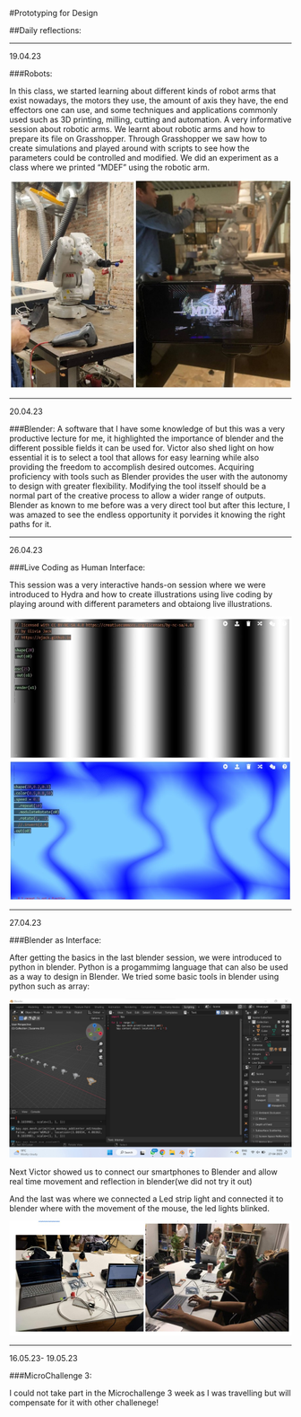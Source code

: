#Prototyping for Design

##Daily reflections:

---

19.04.23

###Robots:

 In this class, we started learning about different kinds of robot arms that exist nowadays, the motors they use, the amount of axis they have, the end effectors one can use, and some techniques and applications commonly used such as 3D printing, milling, cutting and automation. A very informative session about robotic arms. We learnt about robotic arms and how to prepare its file on Grasshopper. Through Grasshopper we saw how to create simulations and played around with scripts to see how the parameters could be controlled and modified.
 We did an experiment as a class where we printed “MDEF” using the robotic arm.

 ![](../images/Term3/robot.jpg)

--- 

20.04.23

###Blender:
 A software that I have some knowledge of but this was a very productive lecture for me, it highlighted the importance of blender and the different possible fields it can be used for. Victor also shed light on how essential it is to select a tool that allows for easy learning while also providing the freedom to accomplish desired outcomes. Acquiring proficiency with tools such as Blender provides the user with the autonomy to design with greater flexibility. Modifying the tool itsself should be a normal part of the creative process to allow a wider range of outputs. Blender as known to me before was a very direct tool but after this lecture, I was amazed to see the endless opportunity it porvides it knowing the right paths for it.



---

26.04.23

###Live Coding as Human Interface:

 This session was a very interactive hands-on session where we were introduced to Hydra and how to create illustrations using live coding by playing around with different parameters and obtaiong live illustrations.

 ![](../images/Term3/live%20coding%20pic.jpg)
 
---

27.04.23

###Blender as Interface:

After getting the basics in the last blender session, we were introduced to python in blender. Python is a progammimg language that can also be used as a way to design in Blender.
We tried some basic tools in blender using python such as array:

 ![](../images/Term3/blender%20python.jpg)


Next Victor showed us to connect our smartphones to Blender and allow real time movement and reflection in blender(we did not try it out)

And the last was where we connected a Led strip light and connected it to  blender where with the movement of the mouse, the led lights blinked.

 ![](../images/Term3/blender%20as%20interface.jpg)

 ---

 16.05.23- 19.05.23
 
###MicroChallenge 3:

I could not take part in the Microchallenge 3 week as I was travelling but will compensate for it with other challenege!





